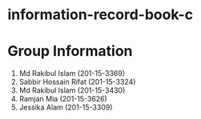 # information-record-book-c
# Group Information
1. Md Rakibul Islam (201-15-3369)
2. Sabbir Hossain Rifat (201-15-3324)
3. Md Rakibul Islam (201-15-3430)
4. Ramjan Mia (201-15-3626)
5. Jessika Alam (201-15-3309)
